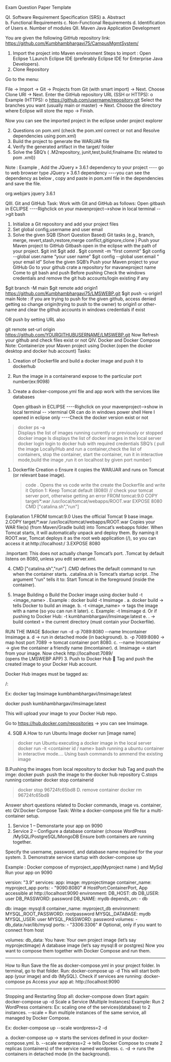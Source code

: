 Exam Question Paper Template


QI.  Software Requirement Specification (SRS) 
a.	Abstract 	
b.	Functional Requirements
c.	Non-Functional Requirements
d.	Identification of Users
e.	Number of modules
QII. Maven Java Application Development

You are given the following GitHub repository link:
https://github.com/Kumbhambhargavi75/CampusMgmtSystem/

1.	Import the project into Maven environment 
Steps to import :
Open Eclipse
1.Launch Eclipse IDE (preferably Eclipse IDE for Enterprise Java Developers).
2. Clone Repository

Go to the menu:

File → Import → Git → Projects from Git (with smart import) → Next.
Choose Clone URI → Next.
Enter the GitHub repository URL (SSH or HTTPS):
o	Example (HTTPS):
o	https://github.com/username/repository.git
Select the branches you want (usually main or master) → Next.
Choose the directory where Eclipse will store the repo → Finish.

Now you can see the imported project in the eclipse under project explorer

2.	Questions on  pom.xml (check the pom.xml correct or not and Resolve dependencies using pom.xml) 
3.	Build the project to generate the WAR/JAR file 
4.	Verify the generated artifact in the target/ folder 
5.	Solve the SBQ’s ( .M2repository, junit,test,build,finalname Etc related to pom .xml))	
      

Note : Example , Add  the JQuery » 3.6.1 dependency to your project
---- go to web browser type JQuery » 3.6.1 dependency
----you can see the dependency as below , copy and paste in pom.xml file in the dependencies and save the file.

<dependency>
    <groupId>org.webjars</groupId>
    <artifactId>jquery</artifactId>
    <version>3.6.1</version>
</dependency>




QIII. Git and GitHub
Task: Work with Git and GitHub as follows:
 Open gitbash in ECLIPSE ----Righclick on your mavenproject-->show in local terminal -->git bash

1.	Initialize a Git repository and add your project files 
2.	Set global config,username and user email
3.	Solve the given SQB (Short Question Based) Git tasks (e.g., branch, merge, revert,stash,restore,merge conflict,gitignore,clone ) Push your Maven project to GitHub 
 Gitbash open in the eclipse with the path of your project.
$git init
$git add .
$git commit -m “first commit”
$git config --global user.name  “your user name”
$git config --global user.email  “ your email id”
Solve the given SQB’s
 Push your Maven project to your GitHub
Go to your github crate a repository for mavaneproject name
Come to git bash and push 
Before pushing Check the windows credentials and remove the git hub accounts/login  existing if any
 
$git branch -M main
$git remote add origin1 https://github.com/Kumbhambhargavi75/LMSWEBP.git
$git push -u origin1 main
Note : if you are trying to push for the given github, access denied getting so change origin(trying to push to the owner) to origin1 or other-name and clear the github accounts in windows credentials if exist


OR   push by setting URL also

git remote set-url origin https://github.com/YOURGITHUBUSERNAME/LMSWEBP.git
Now Refresh your github and check files exist or not
 QIV. Docker and Docker Compose 
Note:  Containerize your Maven project using Docker.(open the docker desktop and docker hub account)
Tasks:  
1.	Creation of Dockerfile and build a docker image and push it to dockerhub
2.	Run the image in a containerand expose to the particular port number(ex:9098)
3.	Create a docker-compose.yml file and app work with the services like databases


	Open gitbash in ECLIPSE ----Righclick on your mavenproject-->show in local terminal --	>terminal
	OR   can do in  windows power shell
	Here I opened in eclipse only ----Check the docker version exist or not
 
>docker ps –a 		
Displays the list of images running currently or previously or stopped
>docker image ls 
	displays the list of docker images in the local server
>docker login
 	login to docker hub with required credentials
SBQ’s ( pull the image Locally/Hub and run a container,check the list of containers, stop the container, start the container, run it in interactive  mode,build the image ,run it on localhost by given port number)
1.	Dockerfile Creation 
o	Ensure it copies the WAR/JAR and runs on Tomcat (or relevant base image).
     > code . 
Opens the vs code write the create the Dockerfile and write it
  Option 1: Keep Tomcat default (8080) // check your tomcat server port, otherwise getting an error
FROM tomcat:9.0
COPY target/*.war /usr/local/tomcat/webapps/ROOT.war
EXPOSE 8080
CMD ["catalina.sh","run"]



Explanation
1.FROM tomcat:9.0
	Uses the official Tomcat 9 base image.
2.COPY target/*.war /usr/local/tomcat/webapps/ROOT.war
	Copies your WAR file(s) (from Maven/Gradle build) into Tomcat’s webapps folder.
	When Tomcat starts, it will automatically unpack and deploy them.
By naming it ROOT.war, Tomcat deploys it as the root web application (/), so you 	can access it at:http://localhost:<mapped-port>/
3.EXPOSE 8080

.Important: This does not actually change Tomcat’s port.
.Tomcat by default listens on 8080, unless you edit server.xml.

4.	CMD ["catalina.sh","run"]
	.CMD defines the default command to run when the container starts.
		.catalina.sh is Tomcat’s startup script.
 		.The argument "run" tells it to: 
Start Tomcat in the foreground (inside the container).

2.	Image Building 
o	Build the Docker image using docker build -t <image_name> .
         Example : docker build -t lmsimage .
a.	docker build → tells Docker to build an image.
b.	-t <image_name> → tags the image with a name (so you can run it later).
c.	Example: -t lmsimage
d.	Or  if pushing to Docker Hub: -t kumbhambhargavi/lmsimage:latest
e.	. → build context = the current directory (must contain your Dockerfile).
   
RUN THE IMAGE
$docker run -d -p 7089:8080 --name lmcontainer lmsimage
a.	d → run in detached mode (in background).
b.	-p 7089:8080 → map host port 7089 → tomcat container port 8080.
c.	--name lmcontainer → give the container a friendly name (lmcontainer).
d.	lmsimage → start from your image.
Now  check  http://localhost:7089/  
          (opens the LMSWEBP APP)
3.	Push to Docker Hub 
	Tag and push the created image to your Docker Hub account.

Docker Hub images must be tagged as:

<dockerhub-username>/<repository-name>:<tag>

Ex:  docker tag lmsimage kumbhambhargavi/lmsimage:latest

docker push kumbhambhargavi/lmsimage:latest

This will upload your image to your Docker Hub repo.


 

Go to https://hub.docker.com/repositories → you can see lmsimage.


4.	SQB 
A.How to run Ubuntu  Image
docker run [image name]	
>docker run Ubuntu 
executing a docker image in the local server
docker run -it  <container id / name>  bash
running a ubuntu container in interactive mode…. Using bash commands to ammend 
	the existing image
 
B.Pushing the images from local repository to docker hub
Tag and push the imge:
docker push <image name>  push the image to the docker hub repository
C.stops running container
docker stop containerid
>docker stop 96724fc65bd8
D.	remove container
  >docker rm 96724fc65bd8

Answer short questions related to Docker commands, image vs. container, etc
QV.Docker Compose 
Task: Write a docker-compose.yml file for a multi-container setup.
1.	Service 1 – Demonstarte  your app on   9090
2.	Service 2 – Configure a database container (choose WordPress /MySQL/PostgreSQL/MongoDB Ensure both containers are running together.

Specify the username, password, and database name required for the your system.
3.	Demonstrate service startup with docker-compose up 





Example : Docker compose of myproject_app(Myproject name ) and MySql
 Run your app on 9090 


version: "3.9"
services:
  app:
    image: myprojectimage
    container_name: myproject_app
    ports:
      - "9090:8080"   # HostPort:ContainerPort, App accessible at http://localhost:9090
    environment:
      DB_HOST: db
      DB_USER: user
      DB_PASSWORD: password
      DB_NAME: mydb
    depends_on:
      - db

  db:
    image: mysql:8
    container_name: myproject_db
    environment:
      MYSQL_ROOT_PASSWORD: rootpassword
      MYSQL_DATABASE: mydb
      MYSQL_USER: user
      MYSQL_PASSWORD: password
    volumes:
      - db_data:/var/lib/mysql
    ports:
      - "3306:3306"   # Optional, only if you want to connect from host

volumes:
  db_data:
You have:
Your own project image (let’s say myprojectimage)
A database image (let’s say mysql:8 or postgres)
Now you want to compose them together with Docker Compose and run them.
________________________________________
 How to Run
Save the file as docker-compose.yml in your project folder.
In terminal, go to that folder.
Run:
docker-compose up -d
This will start both app (your image) and db (MySQL).
Check if services are running:
docker-compose ps
Access your app at:
http://localhost:9090
________________________________________
Stopping and Restarting
Stop all:
docker-compose down
Start again:
docker-compose up -d
Scale a Service (Multiple Instances)
Example: Run 2 WordPress containers:
Ex:   scaling one of the services(database) to 2 instances.
--scale = Run multiple instances of the same service, all managed by Docker Compose.

Ex:        docker-compose up --scale wordpress=2 -d

a.	docker-compose up → starts the services defined in your docker-compose.yml.
b.	--scale wordpress=2 → tells Docker Compose to create 2 replicas (containers) of 	the service named wordpress.
c.	-d → runs the containers in detached mode (in the background).


